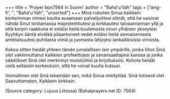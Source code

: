 +++
title = 'Prayer bpn7564 in Suomi'
author = "Bahá'u'lláh"
tags = ['lang-fi', '', "Bahá'u'lláh", "unsorted"]
+++
Minä rukoilen Sinua kaikkein korkeimman nimesi kautta avaamaan palvelijoittesi silmät, että he saisivat nähdä Sinut loistamassa majesteettiutesi ja kirkkautesi taivaanrannan yllä ja että korpin raakkuna ei estäisi heitä kuulemasta sinun ylhäisen ykseytesi Kyyhkyn ääntä eivätkä pilaantuneet vedet estäisi heitä siemaisemasta anteliaisuutesi puhdasta viiniä ja juomasta lahjojesi iankaikkisista virroista.

Kokoa sitten heidät yhteen tämän jumalallisen lain ympärille, jonka liiton Sinä olet vakiinnuttanut kaikkien profeettojesi ja sanansaattajiesi kanssa ja jonka säädökset Sinä olet merkinnyt muistioihisi ja kirjoituksiisi. Kohota heidät vielä sellaisiin korkeuksiin, että he voivat kuulla kutsusi.

Voimallinen olet Sinä tekemään sen, mikä Sinua miellyttää. Sinä totisesti olet Saavuttamaton, Kaikkein kirkkain.

(Source category: Lujuus Liitossa)
(Bahaiprayers.net ID: 7564)
